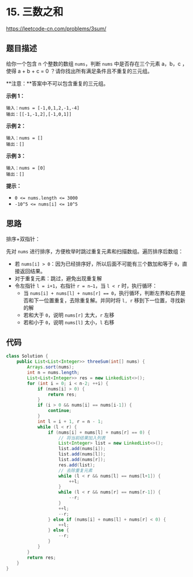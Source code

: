 # 15. 三数之和

https://leetcode-cn.com/problems/3sum/

## 题目描述

给你一个包含 n 个整数的数组 `nums`，判断 `nums` 中是否存在三个元素 a，b，c ，使得 a + b + c = 0 ？请你找出所有满足条件且不重复的三元组。

**注意：**答案中不可以包含重复的三元组。

 

**示例 1：**

```
输入：nums = [-1,0,1,2,-1,-4]
输出：[[-1,-1,2],[-1,0,1]]
```

**示例 2：**

```
输入：nums = []
输出：[]
```

**示例 3：**

```
输入：nums = [0]
输出：[]
```

 

**提示：**

* `0 <= nums.length <= 3000`
* `-10^5 <= nums[i] <= 10^5`



## 思路

排序+双指针：

先对 `nums` 进行排序，方便枚举时跳过重复元素和扫描数组。遍历排序后数组：

* 若 `nums[i] > 0`：因为已经排序好，所以后面不可能有三个数加和等于 `0`，直接返回结果。
* 对于重复元素：跳过，避免出现重复解
* 令左指针 `l = i+1`，右指针 `r = n−1`，当 `l < r` 时，执行循环：
  * 当 `nums[i] + nums[l] + nums[r] == 0`，执行循环，判断左界和右界是否和下一位置重复，去除重复解。并同时将 `l, r` 移到下一位置，寻找新的解
  * 若和大于 `0`，说明 `nums[r]` 太大，`r` 左移
  * 若和小于 `0`，说明 `nums[l]` 太小，`l` 右移



## 代码

```java
class Solution {
    public List<List<Integer>> threeSum(int[] nums) {
        Arrays.sort(nums);
        int n = nums.length;
        List<List<Integer>> res = new LinkedList<>();
        for (int i = 0; i < n-2; ++i) {
            if (nums[i] > 0) {
                return res;
            }
            if (i > 0 && nums[i] == nums[i-1]) {
                continue;
            }
            int l = i + 1, r = n - 1;
            while (l < r) {
                if (nums[i] + nums[l] + nums[r] == 0) {
                    // 将当前结果加入列表
                    List<Integer> list = new LinkedList<>();
                    list.add(nums[i]);
                    list.add(nums[l]);
                    list.add(nums[r]);
                    res.add(list);
                    // 去除重复元素
                    while (l < r && nums[l] == nums[l+1]) {
                        ++l;
                    }
                    while (l < r && nums[r] == nums[r-1]) {
                        --r;
                    }
                    ++l;
                    --r;
                } else if (nums[i] + nums[l] + nums[r] < 0) {
                    ++l;
                } else {
                    --r;
                }
            }
        }
        return res;
    }
}
```

